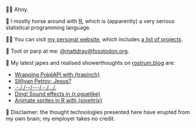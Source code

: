🙇‍♂️ Ahoy.

🏇 I mostly horse around with [R](https://www.r-project.org/), which is (apparently) a very serious statistical programming language.

👨‍💻 You can visit [my personal website](https://www.matt-dray.com/), which includes [a list of projects](https://matt-dray.github.io/projects/).

🎺 Toot or parp at me: [@mattdray@fosstodon.org](https://fosstodon.org/@mattdray).

📝 My latest japes and realised showerthoughts on [rostrum.blog](https://www.rostrum.blog/) are:

<!-- BLOG-POST-LIST:START -->
- [Wrapping PokéAPI with {trapinch}](https://www.rostrum.blog/2023/02/02/trapinch/)
- [Stiliyan Petrov: Jesus?](https://www.rostrum.blog/2023/01/08/petrov/)
- [.-././--/---/.-./.../.](https://www.rostrum.blog/2023/01/06/remorse/)
- [Ding! Sound effects in {r.oguelike}](https://www.rostrum.blog/2023/01/04/rogue-sfx/)
- [Animate sprites in R with {pixeltrix}](https://www.rostrum.blog/2022/12/11/pixeltrix-animate/)
<!-- BLOG-POST-LIST:END -->

🧠 Disclaimer: the thought technologies presented here have erupted from my own brain; my employer takes no credit.
